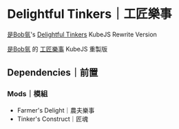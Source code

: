 # Delightful Tinkers｜工匠樂事

[是Bob氩](https://www.mcmod.cn/author/26721.html)'s [Delightful Tinkers](https://www.mcmod.cn/class/8213.html) KubeJS Rewrite Version  

[是Bob氩](https://www.mcmod.cn/author/26721.html) 的 [工匠樂事](https://www.mcmod.cn/class/8213.html) KubeJS 重製版

## Dependencies｜前置

### Mods｜模組
  - Farmer's Delight｜農夫樂事
  - Tinker's Construct｜匠魂

